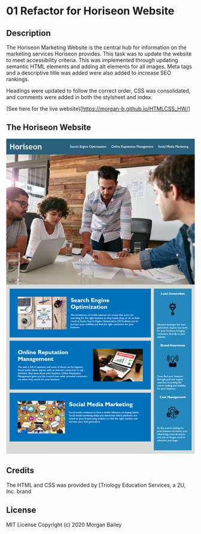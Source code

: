# 01 Refactor for Horiseon Website

## Description

The Horiseon Marketing Website is the central hub for information on the marketing services Horiseon provides. This task was to update the website to meet accessibility criteria. This was implemented through updating semantic HTML elements and adding alt elements for all images. Meta tags and a descriptive title was added were also added to increase SEO rankings.

Headings were updated to follow the correct order, CSS was consolidated, and comments were added in both the stylsheet and index. 

(See here for the live website)[https://morgan-b.github.io/HTMLCSS_HW/]

## The Horiseon Website

![Horiseon Website Screenshot](/assets/images/01-html-css-git-homework-demo.png)

## Credits

The HTML and CSS was provided by [Triology Education Services, a 2U, Inc. brand

## License
MIT License Copyright (c) 2020 Morgan Bailey